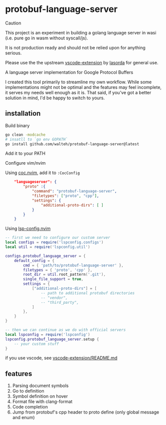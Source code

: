 
# protobuf-language-server

> [!CAUTION]
> This project is an experiment in building a golang language server in wasi (i.e. pure go in wasm without syscall/js).
>
> It is not production ready and should not be relied upon for anything serious.
>
> Please use the the upstream [vscode-extension](https://github.com/lasorda/protobuf-language-server) by [lasorda](https://github.com/lasorda) for general use.

A language server implementation for Google Protocol Buffers

I created this tool primarily to streamline my own workflow. While some implementations might not be optimal and the features may feel incomplete, it serves my needs well enough as it is. That said, if you've got a better solution in mind, I'd be happy to switch to yours.
## installation

Build binary

```sh
go clean -modcache
# insatll to `go env GOPATH`
go install github.com/walteh/protobuf-language-server@latest
```

Add it to your PATH

Configure vim/nvim

Using [coc.nvim](https://github.com/neoclide/coc.nvim), add it to `:CocConfig`

```json
    "languageserver": {
        "proto" :{
            "command": "protobuf-language-server",
            "filetypes": ["proto", "cpp"],
            "settings": {
                "additional-proto-dirs": [ ]
            }
        }
    }
```

Using [lsp-config.nvim](https://github.com/neovim/nvim-lspconfig)

```lua
-- first we need to configure our custom server
local configs = require('lspconfig.configs')
local util = require('lspconfig.util')

configs.protobuf_language_server = {
    default_config = {
        cmd = { 'path/to/protobuf-language-server' },
        filetypes = { 'proto', 'cpp' },
        root_dir = util.root_pattern('.git'),
        single_file_support = true,
        settings = {
            ["additional-proto-dirs"] = [
                -- path to additional protobuf directories
                -- "vendor",
                -- "third_party",
            ]
        },
    }
}

-- then we can continue as we do with official servers
local lspconfig = require('lspconfig')
lspconfig.protobuf_language_server.setup {
    -- your custom stuff
}
```

if you use vscode, see [vscode-extension/README.md](./vscode-extension/README.md)

## features

1. Parsing document symbols
1. Go to definition
1. Symbol definition on hover
1. Format file with clang-format
1. Code completion
1. Jump from protobuf's cpp header to proto define (only global message and enum)
